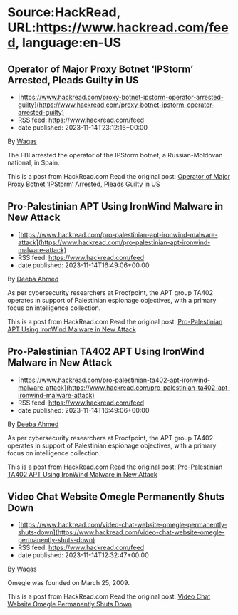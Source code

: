 # Source:HackRead, URL:https://www.hackread.com/feed, language:en-US

## Operator of Major Proxy Botnet ‘IPStorm’ Arrested, Pleads Guilty in US
 - [https://www.hackread.com/proxy-botnet-ipstorm-operator-arrested-guilty](https://www.hackread.com/proxy-botnet-ipstorm-operator-arrested-guilty)
 - RSS feed: https://www.hackread.com/feed
 - date published: 2023-11-14T23:12:16+00:00

<p>By <a href="https://www.hackread.com/author/hackread/" rel="nofollow">Waqas</a></p>
<p>The FBI arrested the operator of the IPStorm botnet, a Russian-Moldovan national, in Spain.</p>
<p>This is a post from HackRead.com Read the original post: <a href="https://www.hackread.com/proxy-botnet-ipstorm-operator-arrested-guilty/" rel="nofollow">Operator of Major Proxy Botnet &#8216;IPStorm&#8217; Arrested, Pleads Guilty in US</a></p>

## Pro-Palestinian APT Using IronWind Malware in New Attack
 - [https://www.hackread.com/pro-palestinian-apt-ironwind-malware-attack](https://www.hackread.com/pro-palestinian-apt-ironwind-malware-attack)
 - RSS feed: https://www.hackread.com/feed
 - date published: 2023-11-14T16:49:06+00:00

<p>By <a href="https://www.hackread.com/author/deeba/" rel="nofollow">Deeba Ahmed</a></p>
<p>As per cybersecurity researchers at Proofpoint, the APT group TA402 operates in support of Palestinian espionage objectives, with a primary focus on intelligence collection.</p>
<p>This is a post from HackRead.com Read the original post: <a href="https://www.hackread.com/pro-palestinian-apt-ironwind-malware-attack/" rel="nofollow">Pro-Palestinian APT Using IronWind Malware in New Attack</a></p>

## Pro-Palestinian TA402 APT Using IronWind Malware in New Attack
 - [https://www.hackread.com/pro-palestinian-ta402-apt-ironwind-malware-attack](https://www.hackread.com/pro-palestinian-ta402-apt-ironwind-malware-attack)
 - RSS feed: https://www.hackread.com/feed
 - date published: 2023-11-14T16:49:06+00:00

<p>By <a href="https://www.hackread.com/author/deeba/" rel="nofollow">Deeba Ahmed</a></p>
<p>As per cybersecurity researchers at Proofpoint, the APT group TA402 operates in support of Palestinian espionage objectives, with a primary focus on intelligence collection.</p>
<p>This is a post from HackRead.com Read the original post: <a href="https://www.hackread.com/pro-palestinian-ta402-apt-ironwind-malware-attack/" rel="nofollow">Pro-Palestinian TA402 APT Using IronWind Malware in New Attack</a></p>

## Video Chat Website Omegle Permanently Shuts Down
 - [https://www.hackread.com/video-chat-website-omegle-permanently-shuts-down](https://www.hackread.com/video-chat-website-omegle-permanently-shuts-down)
 - RSS feed: https://www.hackread.com/feed
 - date published: 2023-11-14T12:32:47+00:00

<p>By <a href="https://www.hackread.com/author/hackread/" rel="nofollow">Waqas</a></p>
<p>Omegle was founded on March 25, 2009.</p>
<p>This is a post from HackRead.com Read the original post: <a href="https://www.hackread.com/video-chat-website-omegle-permanently-shuts-down/" rel="nofollow">Video Chat Website Omegle Permanently Shuts Down</a></p>


